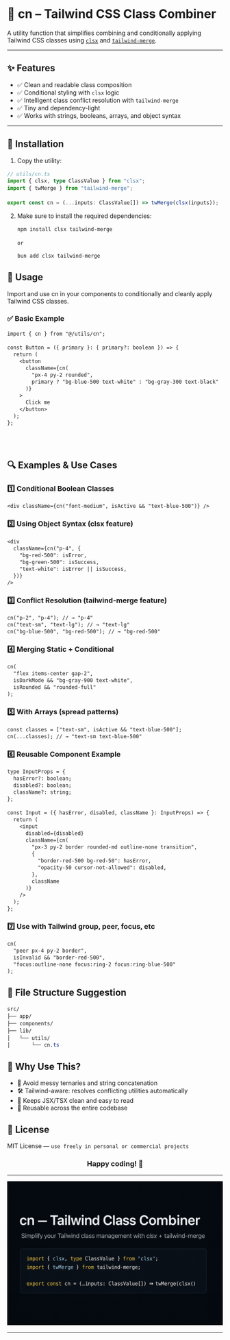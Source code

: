 # 🧩 cn – Tailwind CSS Class Combiner

A utility function that simplifies combining and conditionally applying Tailwind CSS classes using [`clsx`](https://www.npmjs.com/package/clsx) and [`tailwind-merge`](https://www.npmjs.com/package/tailwind-merge).

---

## ✨ Features

- ✅ Clean and readable class composition
- ✅ Conditional styling with `clsx` logic
- ✅ Intelligent class conflict resolution with `tailwind-merge`
- ✅ Tiny and dependency-light
- ✅ Works with strings, booleans, arrays, and object syntax

---

## 🚀 Installation

1. Copy the utility:

```ts
// utils/cn.ts
import { clsx, type ClassValue } from "clsx";
import { twMerge } from "tailwind-merge";

export const cn = (...inputs: ClassValue[]) => twMerge(clsx(inputs));
```

2. Make sure to install the required dependencies:

   ```bash
   npm install clsx tailwind-merge
   ```

   `or`

   ```bash
   bun add clsx tailwind-merge
   ```

## 🚀 Usage

Import and use cn in your components to conditionally and cleanly apply Tailwind CSS classes.

### ✅ Basic Example

```tsx
import { cn } from "@/utils/cn";

const Button = ({ primary }: { primary?: boolean }) => {
  return (
    <button
      className={cn(
        "px-4 py-2 rounded",
        primary ? "bg-blue-500 text-white" : "bg-gray-300 text-black"
      )}
    >
      Click me
    </button>
  );
};
```

<br/>
<br/>

## 🔍 Examples & Use Cases

### 1️⃣ Conditional Boolean Classes

```tsx
<div className={cn("font-medium", isActive && "text-blue-500")} />
```

### 2️⃣ Using Object Syntax (clsx feature)

```tsx
<div
  className={cn("p-4", {
    "bg-red-500": isError,
    "bg-green-500": isSuccess,
    "text-white": isError || isSuccess,
  })}
/>
```

### 3️⃣ Conflict Resolution (tailwind-merge feature)

```tsx
cn("p-2", "p-4"); // → "p-4"
cn("text-sm", "text-lg"); // → "text-lg"
cn("bg-blue-500", "bg-red-500"); // → "bg-red-500"
```

### 4️⃣ Merging Static + Conditional

```tsx
cn(
  "flex items-center gap-2",
  isDarkMode && "bg-gray-900 text-white",
  isRounded && "rounded-full"
);
```

### 5️⃣ With Arrays (spread patterns)

```tsx
const classes = ["text-sm", isActive && "text-blue-500"];
cn(...classes); // → "text-sm text-blue-500"
```

### 6️⃣ Reusable Component Example

```tsx
type InputProps = {
  hasError?: boolean;
  disabled?: boolean;
  className?: string;
};

const Input = ({ hasError, disabled, className }: InputProps) => {
  return (
    <input
      disabled={disabled}
      className={cn(
        "px-3 py-2 border rounded-md outline-none transition",
        {
          "border-red-500 bg-red-50": hasError,
          "opacity-50 cursor-not-allowed": disabled,
        },
        className
      )}
    />
  );
};
```

### 7️⃣ Use with Tailwind group, peer, focus, etc

```tsx
cn(
  "peer px-4 py-2 border",
  isInvalid && "border-red-500",
  "focus:outline-none focus:ring-2 focus:ring-blue-500"
);
```

## 📁 File Structure Suggestion

```css
src/
├── app/
├── components/
├── lib/
│   └── utils/
│       └── cn.ts

```

## 🤔 Why Use This?

- 🧠 Avoid messy ternaries and string concatenation
- 🛠️ Tailwind-aware: resolves conflicting utilities automatically
- 💅 Keeps JSX/TSX clean and easy to read
- 🔁 Reusable across the entire codebase

## 📜 License

MIT License — `use freely in personal or commercial projects`

<h3 align="center">Happy coding! 🚀</h3>

---

![cn Tailwind Class Combiner](./cn-cover.png)

---
